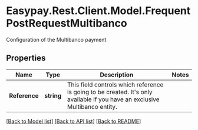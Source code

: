 # Easypay.Rest.Client.Model.FrequentPostRequestMultibanco
Configuration of the Multibanco payment

## Properties

Name | Type | Description | Notes
------------ | ------------- | ------------- | -------------
**Reference** | **string** | This field controls which reference is going to be created. It&#39;s only available if you have an exclusive Multibanco entity. | 

[[Back to Model list]](../README.md#documentation-for-models) [[Back to API list]](../README.md#documentation-for-api-endpoints) [[Back to README]](../README.md)

